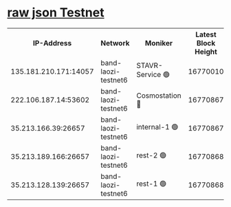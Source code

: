 
[raw json Testnet](https://rpc-check.bandt.stavr.tech/bandt/rpcbandt_result.json)
=

<table><tr><th>IP-Address</th><th>Network</th><th>Moniker</th><th>Latest Block Height</th><th>Earliest Block Height</th><th>Catching Up</th><th>Tx Index</th><th>Voting Power</th><th>Scan Time</th></tr><tr><td>135.181.210.171:14057</td><td>band-laozi-testnet6</td><td>STAVR-Service 🟢</td><td>16770010</td><td>15322501</td><td>False</td><td>on</td><td>0</td><td>2024-03-14T06:06:22.327550873UTC</td></tr><tr><td>222.106.187.14:53602</td><td>band-laozi-testnet6</td><td>Cosmostation 🔴</td><td>16770867</td><td>16668001</td><td>False</td><td>on</td><td>2203686</td><td>2024-03-14T06:06:23.632650635UTC</td></tr><tr><td>35.213.166.39:26657</td><td>band-laozi-testnet6</td><td>internal-1 🟢</td><td>16770867</td><td>16670867</td><td>False</td><td>on</td><td>0</td><td>2024-03-14T06:06:24.522932742UTC</td></tr><tr><td>35.213.189.166:26657</td><td>band-laozi-testnet6</td><td>rest-2 🟢</td><td>16770868</td><td>16670868</td><td>False</td><td>on</td><td>0</td><td>2024-03-14T06:06:25.420213182UTC</td></tr><tr><td>35.213.128.139:26657</td><td>band-laozi-testnet6</td><td>rest-1 🟢</td><td>16770868</td><td>16670868</td><td>False</td><td>on</td><td>0</td><td>2024-03-14T06:06:26.358949382UTC</td></tr></table>
